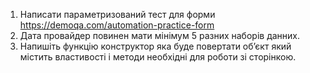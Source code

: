 1. Написати параметризований тест для форми https://demoqa.com/automation-practice-form
2. Дата провайдер повинен мати мінімум 5 разних наборів данних. 
3. Напишіть функцію конструктор яка буде повертати обʼєкт який містить властивості і методи необхідні для роботи зі сторінкою.